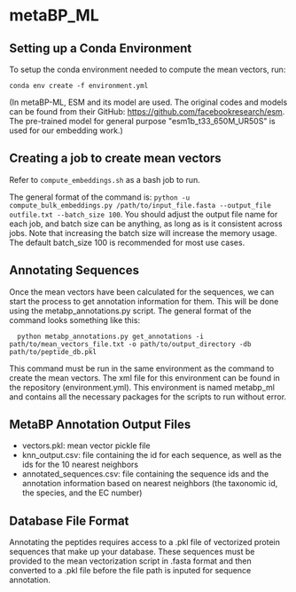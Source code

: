 # metaBP_ML

## Setting up a Conda Environment 

To setup the conda environment needed to compute the mean vectors, run:

`conda env create -f environment.yml`

(In metaBP-ML, ESM and its model are used. The original codes and models can be found from their GitHub: https://github.com/facebookresearch/esm. The pre-trained model for general purpose "esm1b_t33_650M_UR50S" is used for our embedding work.)

## Creating a job to create mean vectors

Refer to `compute_embeddings.sh` as a bash job to run. 

The general format of the command is: `python -u compute_bulk_embeddings.py /path/to/input_file.fasta --output_file outfile.txt --batch_size 100`.
You should adjust the output file name for each job, and batch size can be anything, as long as is it consistent across jobs. Note that increasing the batch size will increase the memory usage. The default batch_size 100 is recommended for most use cases.

## Annotating Sequences
Once the mean vectors have been calculated for the sequences, we can start the process to get annotation information for them. This will be done using the metabp_annotations.py script. 
The general format of the command looks something like this:
```
  python metabp_annotations.py get_annotations -i path/to/mean_vectors_file.txt -o path/to/output_directory -db path/to/peptide_db.pkl 
```
This command must be run in the same environment as the command to create the mean vectors. The xml file for this environment can be found in the repository (environment.yml). This environment is named metabp_ml and contains all the necessary packages for the scripts to run without error. 

## MetaBP Annotation Output Files
- vectors.pkl: mean vector pickle file
- knn_output.csv: file containing the id for each sequence, as well as the ids for the 10 nearest neighbors
- annotated_sequences.csv: file containing the sequence ids and the annotation information based on nearest neighbors (the taxonomic id, the species, and the EC number)

## Database File Format
Annotating the peptides requires access to a .pkl file of vectorized protein sequences that make up your database. These sequences must be provided to the mean vectorization script in .fasta format and then converted to a .pkl file before the file path is inputed for sequence annotation.
